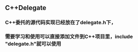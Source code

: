## C++Delegate

### C++委托的源代码实现已经放在了delegate.h下，
### 需要学习和使用可以直接添加文件到C++项目里，include "delegate.h"就可以使用

